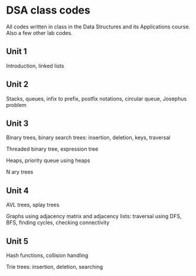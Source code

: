 # DSA class codes

All codes written in class in the Data Structures and its Applications course. Also a few other lab codes.

## Unit 1

Introduction, linked lists

## Unit 2

Stacks, queues, infix to prefix, postfix notations, circular queue, Josephus problem

## Unit 3

Binary trees, binary search trees: insertion, deletion, keys, traversal

Threaded binary tree, expression tree

Heaps, priority queue using heaps

N ary trees

## Unit 4

AVL trees, splay trees

Graphs using adjacency matrix and adjacency lists: traversal using DFS, BFS, finding cycles, checking connectivity

## Unit 5

Hash functions, collision handling  

Trie trees: insertion, deletion, searching
